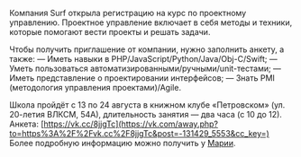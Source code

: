 Компания Surf открыла регистрацию на курс по проектному управлению. Проектное управление включает в себя методы и техники, которые помогают вести проекты и решать задачи.

Чтобы получить приглашение от компании, нужно заполнить анкету, а также: — Иметь навыки в PHP/JavaScript/Python/Java/Obj-C/Swift; — Уметь пользоваться автоматизированными/ручными/unit-тестами; — Иметь представление о проектировании интерфейсов; — Знать PMI (методология управления проектами)/Agile.

Школа пройдёт с 13 по 24 августа в книжном клубе «Петровском» (ул. 20-летия ВЛКСМ, 54А), длительность занятия — два часа (с 10 до 12). Анкета: [https://vk.cc/8jjgTc](https://vk.com/away.php?to=https%3A%2F%2Fvk.cc%2F8jjgTc&post=-131429_5553&cc_key=) Более подробную информацию можно получить у [Марии](https://vk.com/id23811507).